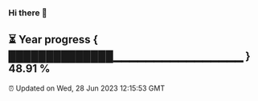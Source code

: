 ### Hi there 👋
⏳ Year progress { ██████████████▁▁▁▁▁▁▁▁▁▁▁▁▁▁▁▁ } 48.91 %
---
⏰ Updated on Wed, 28 Jun 2023 12:15:53 GMT

